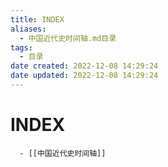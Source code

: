 ```yaml
---
title: INDEX
aliases:
  - 中国近代史时间轴.md目录
tags:
  - 目录
date created: 2022-12-08 14:29:24
date updated: 2022-12-08 14:29:24
---
```


# INDEX

      - [[中国近代史时间轴]]
